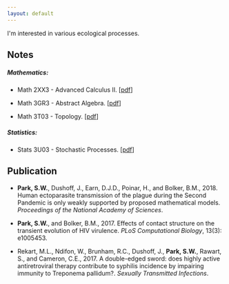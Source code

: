 ```yaml
---
layout: default
---
```


I'm interested in various ecological processes.

Notes
---

##### Mathematics:

* Math 2XX3 - Advanced Calculus II. \[[pdf](https://parksw3.github.io/course_notes/math_2xx3_lecture_notes.pdf)\]

* Math 3GR3 - Abstract Algebra. \[[pdf](https://parksw3.github.io/course_notes/math_3gr3_lecture_notes.pdf)\]

* Math 3T03 - Topology. \[[pdf](https://parksw3.github.io/course_notes/math_3t03_lecture_notes.pdf)\]

##### Statistics:

* Stats 3U03 - Stochastic Processes. \[[pdf](https://parksw3.github.io/course_notes/stats_3u03_lecture_notes.pdf)\]

Publication
----

* __Park, S.W.__, Dushoff, J., Earn, D.J.D., Poinar, H., and Bolker, B.M., 2018. Human ectoparasite transmission of the plague during the Second Pandemic is only weakly supported by proposed mathematical models. _Proceedings of the National Academy of Sciences_.

* __Park, S.W.__, and Bolker, B.M., 2017. Effects of contact structure on the transient evolution of HIV virulence. _PLoS Computational Biology_, 13(3): e1005453.

* Rekart, M.L., Ndifon, W., Brunham, R.C., Dushoff, J., __Park, S.W.__, Rawart, S., and Cameron, C.E., 2017. A double-edged sword: does highly active antiretroviral therapy contribute to syphilis incidence by impairing immunity to Treponema pallidum?. _Sexually Transmitted Infections_.
